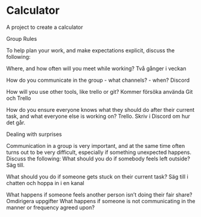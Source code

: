 # Calculator
A project to create a calculator

Group Rules

To help plan your work, and make expectations explicit, discuss the following:

Where, and how often will you meet while working?
Två gånger i veckan

How do you communicate in the group - what channels? - when?
Discord
  
How will you use other tools, like trello or git?
Kommer försöka använda Git och Trello

How do you ensure everyone knows what they should do after their current task, and what everyone else is working on?
Trello. Skriv i Discord om hur det går.

Dealing with surprises

Communication in a group is very important, and at the same time often turns out to be very difficult, especially if something unexpected happens. Discuss the following:
What should you do if somebody feels left outside?
Säg till. 

What should you do if someone gets stuck on their current task?
Säg till i chatten och hoppa in i en kanal

What happens if someone feels another person isn’t doing their fair share?
Omdirigera uppgifter
What happens if someone is not communicating in the manner or frequency agreed upon?

